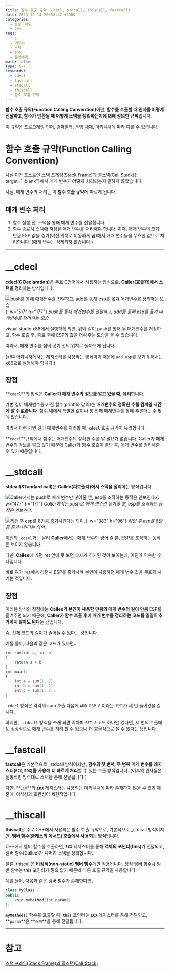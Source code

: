 ```yaml
---
title: 함수 호출 규약 (cdecl, stdcall, thiscall, fastcall)
date: 2023-12-14 20:53:47 +0900
categories:
  - 프로그래밍
  - C++
tags:
  - c
  - 메모리
  - 스택
  - 함수
  - 운영체제
math: false
type: C++
keywords:
  - cdecl
  - fastcall
  - stdcall
  - thiscall
  - 함수 호출 규약
---
```


<span class="keyword">**함수 호출 규약(Function Calling Convention)**</span>이란, **함수를 호출할 때 <span class="font_highlight">인자를 어떻게 전달</span>하고, 함수가 반환될 때 <span class="font_highlight">어떻게 스택을 정리</span>하는지에 대해 정의한 규칙**입니다.

이 규약은 프로그래밍 언어, 컴파일러, 운영 체제, 아키텍처에 따라 다를 수 있습니다.

# 함수 호출 규약(Function Calling Convention)

사실 이전 포스트인 [스택 프레임(Stack Frame)과 콜스택(Call Stack)](/posts/%EC%8A%A4%ED%83%9D-%ED%94%84%EB%A0%88%EC%9E%84(stack-frame)%EA%B3%BC-%EC%BD%9C%EC%8A%A4%ED%83%9D(call-stack)/){: target="_blank"}에서 매개 변수가 어떻게 처리되는지 말하지 않았습니다.

사실, 매개 변수의 처리는 이 **함수 호출 규약**에 따르게 됩니다.

## 매개 변수 처리

1. 함수 실행 전, 스택을 통해 매개 변수를 전달합니다.
2. 함수 종료시 스택에 저장된 매개 변수를 처리해야 합니다. 이때, 매개 변수의 크기 만큼 ESP 값을 증가(이전 위치로 이동하게 끔)해서 매개 변수들을 무효한 값으로 처리합니다. (매개 변수는 삭제되지 않습니다.)

---

# __cdecl

<span class="keyword">**cdecl(C Declaration)**</span>은 주로 C언어에서 사용하는 방식으로, **<span class="font_highlight">Caller(호출자)</span>에서 스택을 정리**하는 방식입니다.

![push를 통해 매개변수를 전달하고, add를 동해 esp를 옮겨 매개변수를 정리하는 모습](https://drive.google.com/uc?export=view&id=10D8vDKZeZn7qGOC4ETflMQdndoQ7lLgD&usp=drive_fs){: w="517" h="177"}
_push를 통해 매개변수를 전달하고, add를 동해 esp를 옮겨 매개변수를 정리하는 모습_

visual studio x86에서 실행하게 되면, 위와 같이 push를 통해 두 매개변수를 저장하고, 함수 호출 후, 종료 후에 ESP의 값을 더해주는 모습을 볼 수 있습니다.

따라서, 매개 변수를 집어 넣기 전의 위치로 돌아오게 됩니다.

(x64 아키텍처에서는 레지스터를 사용하는 방식이기 때문에 `add esp`를 보기 위해서는 x86으로 실행해야 합니다.)

## 장점

**`cdecl`**의 방식은 **<span class="font_highlight">Caller</span>가 매개 변수의 정보를 알고 있을 때, 유리**합니다.

가변 길이 매개변수를 가진 함수(printf와 같이)는 **매개변수의 정확한 수를 컴파일 시간에 알 수 없습니다**. 함수 내에서 특별한 값이나 첫 번째 매개변수를 통해 추론하는 수 밖에 없습니다.

따라서 이런 <span class="font_highlight">가변 길이 매개변수를 처리</span>할 때, **`cdecl`** 호출 규약이 유리합니다.

**`cdecl`**규칙에서 함수는 매개변수의 정확한 수를 알 필요가 없습니다. Caller가 매개 변수의 정보를 알고 있기 때문에 Caller가 함수 호출이 끝난 후, 매개 변수를 정리해줄 수 있기 때문입니다.

# __stdcall

<span class="keyword">**stdcall(STandard call)**</span>은 **<span class="font_highlight">Callee(피호출자)</span>에서 스택을 정리**하는 방식입니다.

![Caller에서는 push로 매개 변수만 넣어줄 뿐, esp를 조작하는 동작은 안보인다.](https://drive.google.com/uc?export=view&id=10E-vK4_YIfa0RaYq8crxc6hVAw3OcedK&usp=drive_fs){: w="477" h="171"}
_Caller에서는 push로 매개 변수만 넣어줄 뿐, esp를 조작하는 동작은 안보인다._

![리턴 후 esp를 8만큼 증가시킨다는 의미.](https://drive.google.com/uc?export=view&id=10LpxGu_c64bL77QeQ_ziDjjASUdQ6FZ9&usp=drive_fs){: w="383" h="96"}
_리턴 후 esp를 8만큼 증가시킨다는 의미._

이전의 `_cdecl`과는 달리 **Caller**에서는 매개 변수만 넣어 줄 뿐, ESP를 조작하는 동작은 보이지 않습니다.

다만, **Callee**에 가면 ret 옆에 못 보던 숫자가 추가된 것이 보이는데, 어딘가 익숙한 숫자입니다.

바로 여기 `ret`에서 리턴시 ESP를 증가시켜 본인이 사용하던 매개 변수 값을 무효화 시키는 것입니다.

## 장점

이러한 방식의 장점에는 **<span class="font_highlight">Callee</span>가 본인이 사용한 만큼의 매개 변수의 길이 만큼** ESP를 옮겨주면 되기 때문에, **Caller가 함수 호출 후에 매개 변수를 정리하는 코드를 일일이 추가하지 않아도 된다**는 점입니다.

즉, <span class="font_highlight">전체 코드의 길이</span>가 줄어들 수 있다는 것입니다.

예를 들어, 다음과 같은 코드가 있다면…

```cpp
int sum(int a, int b)
{
	return a + b
}
int main()
{
	int a = sum(1, 2);
	int b = sum(1, 2);
	int c = sum(1, 2);
}
```

`_cdecl` 방식은 각각의 sum 호출 다음에 `ADD ESP 8` 이라는 코드가 세 번 들어갔을 겁니다.

하지만, `_stdcall` 방식을 쓰게 되면 어차피 `RET 8` 코드 하나만 있다면, 세 번의 호출에도 정상적으로 매개 변수를 처리 할 수 있으니 더 효율적으로 쓸 수 있다는 뜻입니다.

# __fastcall

<span class="keyword">**fastcall**</span>은 기본적으로 _stdcall 방식이지만, **함수의 첫 번째, 두 번째 매개 변수를 레지스터(`ECX`, `EDX`)를 사용**해 **더 빠르게 처리**할 수 있는 호출 방식입니다. (이후의 인자들은 전통적인 방식대로 스택을 통해 전달됩니다.)

다만, **`ECX`**와 **`EDX`** 레지스터는 사용되는 아키텍처에 따라 존재하지 않을 수 있기 때문에, 이식성과 호환성이 제한적입니다.

# __thiscall

<span class="keyword">**thiscall**</span>은 주로 C++에서 사용되는 함수 호출 규약으로, 기본적으로 _stdcall 방식이지만, **멤버 함수(클래스의 메서드) 호출에서 사용되는 방식**입니다.

C++에서 멤버 함수를 호출하면, **`ECX`** 레지스터를 통해 <span class="font_highlight">**객체의 포인터(this)**</span>가 전달되고, 멤버 함수(Callee)가 나머지 스택을 정리합니다.

물론, thiscall은 **비정적(non-static) 멤버 함수**에만 적용됩니다. 정적 멤버 함수나 일반 함수는 this 포인터가 필요 없기 때문에 다른 호출 규약을 사용합니다.

예를 들어, 다음과 같은 멤버 함수가 존재한다면,

```cpp
class MyClass {
public:
    void myMethod(int param);
};
```

**`myMethod()`** 함수를 호출할 때, **`this`** 포인터는 **`ECX`** 레지스터를 통해 전달되고, **`param`**은 **`스택`**을 통해 전달됩니다.

---

# 참고

[스택 프레임(Stack Frame)과 콜스택(Call Stack)](/posts/%EC%8A%A4%ED%83%9D-%ED%94%84%EB%A0%88%EC%9E%84(stack-frame)%EA%B3%BC-%EC%BD%9C%EC%8A%A4%ED%83%9D(call-stack)/)